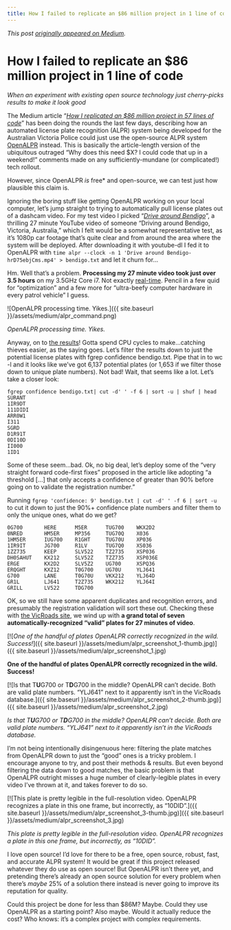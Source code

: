```yaml
---
title: How I failed to replicate an $86 million project in 1 line of code
---
```


*This post [originally appeared on Medium](https://medium.com/@ryanfb/how-i-failed-to-replicate-an-86-million-project-in-1-line-of-code-615048a1f9d0).*

# How I failed to replicate an $86 million project in 1 line of code

*When an experiment with existing open source technology just cherry-picks results to make it look good*

The Medium article “[*How I replicated an $86 million project in 57 lines of code*](https://medium.freecodecamp.org/how-i-replicated-an-86-million-project-in-57-lines-of-code-277031330ee9)” has been doing the rounds the last few days, describing how an automated license plate recognition (ALPR) system being developed for the Australian Victoria Police could just use the open-source ALPR system [OpenALPR](https://github.com/openalpr/openalpr) instead. This is basically the article-length version of the ubiquitous outraged “Why does this need $X? I could code that up in a weekend!” comments made on any sufficiently-mundane (or complicated!) tech rollout.

However, since OpenALPR *is* free* and open-source, we can test just how plausible this claim is.

Ignoring the boring stuff like getting OpenALPR working on your local computer, let’s jump straight to trying to automatically pull license plates out of a dashcam video. For my test video I picked “[*Drive around Bendigo*](https://www.youtube.com/watch?v=hrD75ebjCms)”, a thrilling 27 minute YouTube video of someone “Driving around Bendigo, Victoria, Australia,” which I felt would be a somewhat representative test, as it’s 1080p car footage that’s quite clear and from around the area where the system will be deployed. After downloading it with youtube-dl I fed it to OpenALPR with `time alpr --clock -n 1 'Drive around Bendigo-hrD75ebjCms.mp4' > bendigo.txt` and let it churn for…

Hm. Well that’s a problem. **Processing my 27 minute video took just over 3.5 hours** on my 3.5GHz Core i7. Not exactly [real-time](https://twitter.com/aallan/status/903713242052165633). Pencil in a few quid for “optimization” and a few more for “ultra-beefy computer hardware in every patrol vehicle” I guess.

![OpenALPR processing time. Yikes.]({{ site.baseurl }}/assets/medium/alpr_command.png)

*OpenALPR processing time. Yikes.*

Anyway, on to [the results](https://gist.github.com/ryanfb/69e5bed7059b7a5187b6d38c0ed6bdcd)! Gotta spend CPU cycles to make…catching thieves easier, as the saying goes. Let’s filter the results down to just the potential license plates with fgrep confidence bendigo.txt. Pipe that in to wc -l and it looks like we’ve got 6,137 potential plates (or 1,653 if we filter those down to unique plate numbers). Not bad! Wait, that seems like a lot. Let’s take a closer look:

    fgrep confidence bendigo.txt| cut -d' ' -f 6 | sort -u | shuf | head
    SURANT
    1IR9DT
    111DIDI
    ARR0W1
    I311
    SGRD
    D1R91T
    0DI10D
    II000
    1ID1

Some of these seem…bad. Ok, no big deal, let’s deploy some of the “very straight forward code-first fixes” proposed in the article like adopting “a threshold […] that only accepts a confidence of greater than 90% before going on to validate the registration number.”

Running `fgrep 'confidence: 9' bendigo.txt | cut -d' ' -f 6 | sort -u` to cut it down to just the 90%+ confidence plate numbers and filter them to only the unique ones, what do we get?

    0G700       HERE      M5ER      TUG700    WKX2D2
    0NRED       HM5ER     MP356     TUG70Q    X036
    1HM5ER      IUG700    R1GHT     TUG70U    XP036
    1IR9IT      JG700     R1LV      TUG7Q0    XS036
    1ZZ735      KEEP      SLV522    TZ2735    XSP036
    DH0SAHUT    KX212     SLV52Z    TZZ735    XSP036E
    ERGE        KX2D2     SLV5Z2    UG700     XSPQ36
    ERQGHT      KXZ12     T0G700    UG70U     YLJ641
    G700        LANE      T0G70U    VKX212    YLJ64D
    GR1L        LJ641     T2Z735    WKX212    YLJ64I
    GRILL       LV522     TDG700

OK, so we still have some apparent duplicates and recognition errors, and presumably the registration validation will sort these out. Checking these with [the VicRoads site](https://www.vicroads.vic.gov.au/registration/buy-sell-or-transfer-a-vehicle/buy-a-vehicle/check-vehicle-registration/vehicle-registration-enquiry), we wind up with **a grand total of seven automatically-recognized “valid” plates for 27 minutes of video**.

[![*One of the handful of plates OpenALPR correctly recognized in the wild. Success!*]({{ site.baseurl }}/assets/medium/alpr_screenshot_1-thumb.jpg)]({{ site.baseurl }}/assets/medium/alpr_screenshot_1.jpg)

**One of the handful of plates OpenALPR correctly recognized in the wild. Success!**

[![Is that T**U**G700 or T**D**G700 in the middle? OpenALPR can’t decide. Both are valid plate numbers. “YLJ641” next to it apparently isn’t in the VicRoads database.]({{ site.baseurl }}/assets/medium/alpr_screenshot_2-thumb.jpg)]({{ site.baseurl }}/assets/medium/alpr_screenshot_2.jpg)

*Is that T**U**G700 or T**D**G700 in the middle? OpenALPR can’t decide. Both are valid plate numbers. “YLJ641” next to it apparently isn’t in the VicRoads database.*

I’m not being intentionally disingenuous here: filtering the plate matches from OpenALPR down to just the “good” ones is a tricky problem. I encourage anyone to try, and post their methods & results. But even beyond filtering the data down to good matches, the basic problem is that OpenALPR outright misses a huge number of clearly-legible plates in every video I’ve thrown at it, and takes forever to do so.

[![This plate is pretty legible in the full-resolution video. OpenALPR recognizes a plate in this one frame, but incorrectly, as “10DID”.]({{ site.baseurl }}/assets/medium/alpr_screenshot_3-thumb.jpg)]({{ site.baseurl }}/assets/medium/alpr_screenshot_3.jpg)

*This plate is pretty legible in the full-resolution video. OpenALPR recognizes a plate in this one frame, but incorrectly, as “10DID”.*

I love open source! I’d love for there to be a free, open source, robust, fast, and accurate ALPR system! It would be great if this project released whatever they do use as open source! But OpenALPR isn’t there yet, and pretending there’s already an open source solution for every problem when there’s *maybe* 25% of a solution there instead is never going to improve its reputation for quality.

Could this project be done for less than $86M? Maybe. Could they use OpenALPR as a starting point? Also maybe. Would it actually reduce the cost? Who knows: it’s a complex project with complex requirements.
